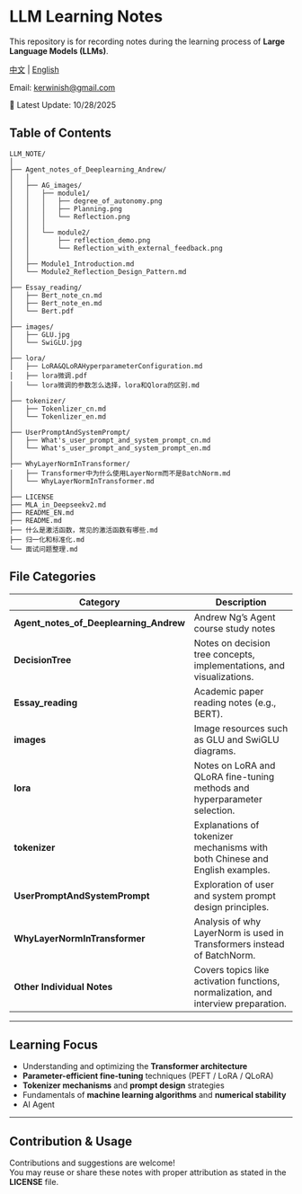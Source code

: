 # LLM Learning Notes

This repository is for recording notes during the learning process of **Large Language Models (LLMs)**.  

[中文](./README.md) | [English](./README_EN.md)

Email: kerwinish@gmail.com

🚩 Latest Update: 10/28/2025

## Table of Contents
```
LLM_NOTE/
│
├── Agent_notes_of_Deeplearning_Andrew/
│   │
│   ├── AG_images/
│   │   ├── module1/
│   │   │   ├── degree_of_autonomy.png
│   │   │   ├── Planning.png
│   │   │   └── Reflection.png
│   │   │
│   │   └── module2/
│   │       ├── reflection_demo.png
│   │       └── Reflection_with_external_feedback.png
│   │
│   ├── Module1_Introduction.md
│   └── Module2_Reflection_Design_Pattern.md
│
├── Essay_reading/
│   ├── Bert_note_cn.md
│   ├── Bert_note_en.md
│   └── Bert.pdf
│
├── images/
│   ├── GLU.jpg
│   └── SwiGLU.jpg
│
├── lora/
│   ├── LoRA&QLoRAHyperparameterConfiguration.md
│   ├── lora微调.pdf
│   └── lora微调的参数怎么选择，lora和Qlora的区别.md
│
├── tokenizer/
│   ├── Tokenlizer_cn.md
│   └── Tokenlizer_en.md
│
├── UserPromptAndSystemPrompt/
│   ├── What's_user_prompt_and_system_prompt_cn.md
│   └── What's_user_prompt_and_system_prompt_en.md
│
├── WhyLayerNormInTransformer/
│   ├── Transformer中为什么使用LayerNorm而不是BatchNorm.md
│   └── WhyLayerNormInTransformer.md
│
├── LICENSE
├── MLA_in_Deepseekv2.md
├── README_EN.md
├── README.md
├── 什么是激活函数，常见的激活函数有哪些.md
├── 归一化和标准化.md
└── 面试问题整理.md
```

## File Categories

| Category | Description |
|-----------|--------------|
| **Agent_notes_of_Deeplearning_Andrew** | Andrew Ng’s Agent course study notes |
| **DecisionTree** | Notes on decision tree concepts, implementations, and visualizations. |
| **Essay_reading** | Academic paper reading notes (e.g., BERT). |
| **images** | Image resources such as GLU and SwiGLU diagrams. |
| **lora** | Notes on LoRA and QLoRA fine-tuning methods and hyperparameter selection. |
| **tokenizer** | Explanations of tokenizer mechanisms with both Chinese and English examples. |
| **UserPromptAndSystemPrompt** | Exploration of user and system prompt design principles. |
| **WhyLayerNormInTransformer** | Analysis of why LayerNorm is used in Transformers instead of BatchNorm. |
| **Other Individual Notes** | Covers topics like activation functions, normalization, and interview preparation. |

---

## Learning Focus
- Understanding and optimizing the **Transformer architecture**  
- **Parameter-efficient fine-tuning** techniques (PEFT / LoRA / QLoRA)  
- **Tokenizer mechanisms** and **prompt design** strategies  
- Fundamentals of **machine learning algorithms** and **numerical stability**
- AI Agent 

---

## Contribution & Usage
Contributions and suggestions are welcome!  
You may reuse or share these notes with proper attribution as stated in the **LICENSE** file.
